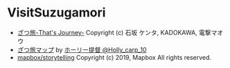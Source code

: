 # VisitSuzugamori

- [ざつ旅-That's Journey-](https://store.kadokawa.co.jp/shop/b/bM1394_dD/) Copyright (c) 石坂 ケンタ, KADOKAWA, 電撃マオウ
- [ざつ旅マップ](https://t.co/Y8vwKzd1xD) by [ホ​ーリー提督 @Holly_carp_10](https://twitter.com/Holly_carp_10/status/1315987383695728642)
- [mapbox/storytelling](https://github.com/mapbox/storytelling) Copyright (c) 2019, Mapbox All rights reserved.
